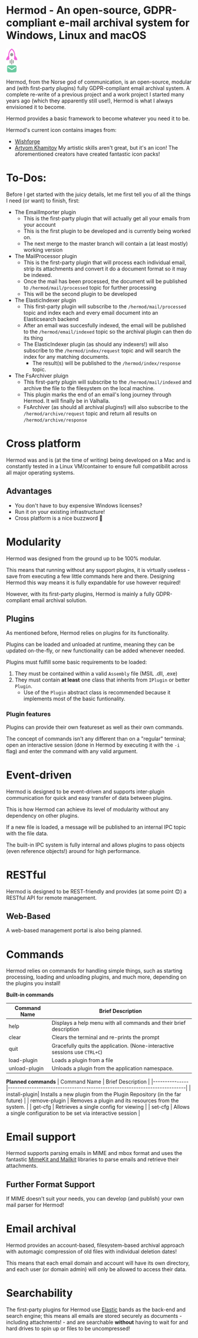 # Hermod - An open-source, GDPR-compliant e-mail archival system for Windows, Linux and macOS

![hermod](img/hermod_icon.png)

Hermod, from the Norse god of communication, is an open-source, modular and (with first-party plugins) fully GDPR-compliant email archival system.
A complete re-write of a previous project and a work project I started many years ago (which they apparently still use!), Hermod is what I always envisioned it to become.

Hermod provides a basic framework to become whatever you need it to be.

Hermod's current icon contains images from:
 - [Wishforge](www.wishforge.com)
 - [Artyom Khamitov](https://www.iconfinder.com/Kh.Artyom)
My artistic skills aren't great, but it's an icon!
The aforementioned creators have created fantastic icon packs!

# To-Dos:

Before I get started with the juicy details, let me first tell you of all the things I need (or want) to finish, first:

 - The EmailImporter plugin
   - This is the first-party plugin that will actually get all your emails from your account
   - This is the first plugin to be developed and is currently being worked on.
   - The next merge to the master branch will contain a (at least mostly) working version
 - The MailProcessor plugin
   - This is the first-party plugin that will process each individual email, strip its attachments and convert it do a
     document format so it may be indexed.
   - Once the mail has been processed, the document will be published to `/hermod/mail/processed` topic for further processing
   - This will be the second plugin to be developed
 - The ElasticIndexer plugin
   - This first-party plugin will subscribe to the `/hermod/mail/processed` topic and index each and every email document into an Elasticsearch backend
   - After an email was succesfully indexed, the email will be published to the `/hermod/email/indexed` topic so the archival plugin can then do its thing
   - The ElasticIndexer plugin (as should any indexers!) will also subscribe to the `/hermod/index/request` topic and will search the index for any matching documents.
     - The result(s) will be published to the `/hermod/index/response` topic.
 - The FsArchiver pluign
   - This first-party plugin will subscribe to the `/hermod/mail/indexed` and archive the file to the filesystem on the local machine.
   - This plugin marks the end of an email's long journey through Hermod. It will finally be in Valhalla.
   - FsArchiver (as should all archival plugins!) will also subscribe to the `/hermod/archive/request` topic and return all results on `/hermod/archive/response`

# Cross platform

Hermod was and is (at the time of writing) being developed on a Mac and is constantly tested in a Linux VM/container to ensure full compatibilit across all major operating systems.

## Advantages
 - You don't have to buy expensive Windows licenses?
 - Run it on your existing infrastructure!
 - Cross platform is a nice buzzword 🙂

# Modularity

Hermod was designed from the ground up to be 100% modular.

This means that running without any support plugins, it is virtually useless - save from executing a few little commands here and there.
Designing Hermod this way means it is fully expandable for use however required!

However, with its first-party plugins, Hermod is mainly a fully GDPR-compliant email archival solution.

## Plugins

As mentioned before, Hermod relies on plugins for its functionality.

Plugins can be loaded and unloaded at runtime, meaning they can be updated on-the-fly, or new functionality can be added whenever needed.

Plugins must fulfill some basic requirements to be loaded:

1. They must be contained within a valid `Assembly` file (MSIL .dll, .exe)
2. They must contain **at least** one class that inherits from `IPlugin` or better `Plugin`.
    - Use of the `Plugin` abstract class is recommended because it implements most of the basic funtionality.

### Plugin features

Plugins can provide their own featureset as well as their own commands.

The concept of commands isn't any different than on a "regular" terminal; open an interactive session (done in Hermod by executing it with the `-i` flag) and enter the command with any valid argument.

# Event-driven

Hermod is designed to be event-driven and supports inter-plugin communication for quick and easy transfer of data between plugins.

This is how Hermod can achieve its level of modularity without any dependency on other plugins.

If a new file is loaded, a message will be published to an internal IPC topic with the file data.

The built-in IPC system is fully internal and allows plugins to pass objects (even reference objects!) around for high performance.

# RESTful
Hermod is designed to be REST-friendly and provides (at some point 😊) a RESTful API for remote management.

## Web-Based
A web-based management portal is also being planned.

# Commands

Hermod relies on commands for handling simple things, such as starting processing, loading and unloading plugins, and much more, depending on the plugins you install!

**Built-in commands**

| Command Name  | Brief Description                                                         |
|---------------|---------------------------------------------------------------------------|
| help          | Displays a help menu with all commands and their brief description        |
| clear         | Clears the terminal and re-prints the prompt                              |
| quit          | Gracefully quits the application. (None-interactive sessions use `CTRL+C`)|
| load-plugin   | Loads a plugin from a file                                                |
| unload-plugin | Unloads a plugin from the application namespace.                          |

**Planned commands**
| Command Name  | Brief Description                                                         |
|---------------|---------------------------------------------------------------------------|
| install-plugin| Installs a new plugin from the Plugin Repository (in the far future)      |
| remove-plugin | Removes a plugin and its resources from the system.                       |
| get-cfg       | Retrieves a single config for viewing                                     |
| set-cfg       | Allows a single configuration to be set via interactive session           |

# Email support

Hermod supports parsing emails in MIME and mbox format and uses the fantastic [MimeKit and Mailkit](http://www.mimekit.net) libraries to parse emails and retrieve their attachments.

## Further Format Support

If MIME doesn't suit your needs, you can develop (and publish) your own mail parser for Hermod!

# Email archival

Hermod provides an account-based, filesystem-based archival approach with automagic compression of old files with individual deletion dates!

This means that each email domain and account will have its own directory, and each user (or domain admin) will only be allowed to access their data.

# Searchability

The first-party plugins for Hermod use [Elastic](https://www.elastic.co) bands as the back-end and search engine; this means all emails are stored securely as documents - including attachments! - and are searchable **without** having to wait for and hard drives to spin up or files to be uncompressed!
